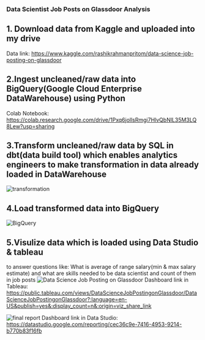 ### Data Scientist Job Posts on Glassdoor Analysis
## 1. Download data from Kaggle and uploaded into my drive
Data link: https://www.kaggle.com/rashikrahmanpritom/data-science-job-posting-on-glassdoor   

## 2.Ingest uncleaned/raw data into BigQuery(Google Cloud Enterprise DataWarehouse) using Python
Colab Notebook: https://colab.research.google.com/drive/1Pxq6jollsRmgi7HlvQbNlL35M3LQ8Lew?usp=sharing   

## 3.Transform uncleaned/raw data by SQL in dbt(data build tool) which enables analytics engineers to make transformation in data already loaded in DataWarehouse
![transformation](https://user-images.githubusercontent.com/49993791/140627101-0db5b0cf-423c-423d-9238-80f4da501b1d.png)

## 4.Load transformed data into BigQuery
![BigQuery](https://user-images.githubusercontent.com/49993791/140627269-3dbe5a11-15e4-4fc1-9a17-b24bbe90161c.png)

## 5.Visulize data which is loaded using Data Studio & tableau 
to answer questions like: What is average of range salary(min & max salary estimate) and 
what are skills needed to be data scientist and count of them in job posts
![Data Science Job Posting on Glassdoor](https://user-images.githubusercontent.com/49993791/140764996-d5ba0656-7c5e-4721-a41c-aa277819ede7.png)
Dashboard link in Tableau: https://public.tableau.com/views/DataScienceJobPostingonGlassdoor/DataScienceJobPostingonGlassdoor?:language=en-US&publish=yes&:display_count=n&:origin=viz_share_link



![final report](https://user-images.githubusercontent.com/49993791/140627225-0d68ff5e-e309-4127-8d65-44b87d21beab.png)
Dashboard link in Data Studio: https://datastudio.google.com/reporting/cec36c9e-7416-4953-9214-b770b83f16fb 

